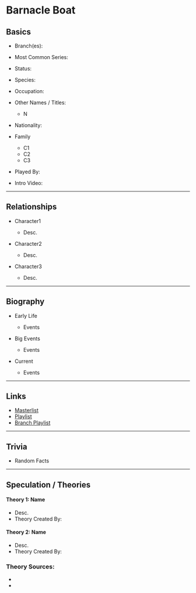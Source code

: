# Barnacle Boat

## Basics       
- Branch\(es):  

- Most Common Series:  

- Status:  

- Species:  

- Occupation:  

- Other Names / Titles:
   - N

- Nationality:  

- Family
   - C1       
   - C2       
   - C3         

- Played By:  

- Intro Video: []()
----
## Relationships
- Character1
   - Desc. 

- Character2
   - Desc. 

- Character3
   - Desc.
----
## Biography
- Early Life
   - Events 

- Big Events
   - Events 

- Current
   - Events 
----
## Links
- [Masterlist]()
- [Playlist]()
- [Branch Playlist]()
----
## Trivia
- Random Facts
----
## Speculation / Theories
#### Theory 1: Name
- Desc.
- Theory Created By:  

#### Theory 2: Name
- Desc.
- Theory Created By:  

### Theory Sources:
- []()
- []()